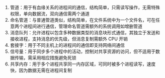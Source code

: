 1. 管道：用于有血缘关系的进程间的通信，结构简单，只需读写操作，无需特殊权限，单向数据流，双向通信需两个通道
2. 命名管道：与普通管道类似，结构简单，在文件系统中为一个文件名，可在任意两个进程间进行通信，管理命名管道需额外的系统调用如增删管道
3. 消息队列：允许进程以包含多种数据类型的消息块形式通信，其独立于发送和接收进程，支持消息的优先级，但消息复制需额外 CPU 开销
4. 套接字：用于不同主机上的进程间的通信即支持网络间通信
5. 信号量：用于同步多个进程中的活动，控制对共享资源的访问，但不适用于数据传输，需采用相应措施避免死锁
6. 共享内存：用于多个进程共享同一内存区域，可同时被多个进程读写，速度快，因为数据无需在进程间复制

